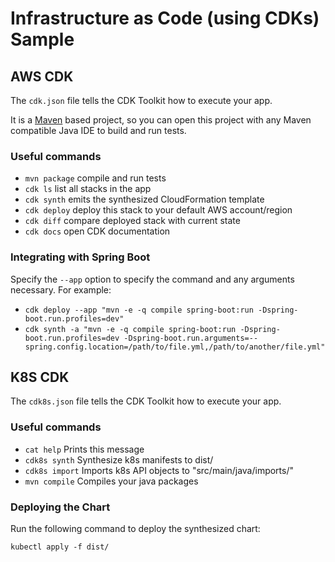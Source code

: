 # Infrastructure as Code (using CDKs) Sample

## AWS CDK

The `cdk.json` file tells the CDK Toolkit how to execute your app.

It is a [Maven](https://maven.apache.org/) based project, so you can open this project with any Maven compatible Java IDE to build and run tests.

### Useful commands

* `mvn package`        compile and run tests
* `cdk ls`             list all stacks in the app
* `cdk synth`          emits the synthesized CloudFormation template
* `cdk deploy`         deploy this stack to your default AWS account/region
* `cdk diff`           compare deployed stack with current state
* `cdk docs`           open CDK documentation

### Integrating with Spring Boot

Specify the `--app` option to specify the command and any arguments necessary.
For example:
* `cdk deploy --app "mvn -e -q compile spring-boot:run -Dspring-boot.run.profiles=dev"`
* `cdk synth -a "mvn -e -q compile spring-boot:run -Dspring-boot.run.profiles=dev -Dspring-boot.run.arguments=--spring.config.location=/path/to/file.yml,/path/to/another/file.yml"`

## K8S CDK

The `cdk8s.json` file tells the CDK Toolkit how to execute your app.

### Useful commands

* `cat help`           Prints this message  
* `cdk8s synth`        Synthesize k8s manifests to dist/
* `cdk8s import`       Imports k8s API objects to "src/main/java/imports/"
* `mvn compile`        Compiles your java packages

### Deploying the Chart

Run the following command to deploy the synthesized chart:
```
kubectl apply -f dist/
```